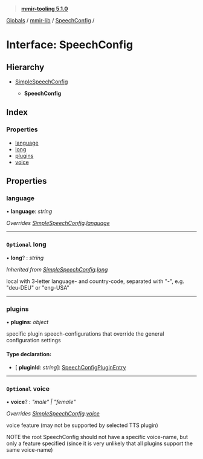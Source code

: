> **[mmir-tooling 5.1.0](../README.md)**

[Globals](../README.md) / [mmir-lib](../modules/mmir_lib.md) / [SpeechConfig](mmir_lib.speechconfig.md) /

# Interface: SpeechConfig

## Hierarchy

* [SimpleSpeechConfig](mmir_lib.simplespeechconfig.md)

  * **SpeechConfig**

## Index

### Properties

* [language](mmir_lib.speechconfig.md#language)
* [long](mmir_lib.speechconfig.md#optional-long)
* [plugins](mmir_lib.speechconfig.md#plugins)
* [voice](mmir_lib.speechconfig.md#optional-voice)

## Properties

###  language

• **language**: *string*

*Overrides [SimpleSpeechConfig](mmir_lib.simplespeechconfig.md).[language](mmir_lib.simplespeechconfig.md#optional-language)*

___

### `Optional` long

• **long**? : *string*

*Inherited from [SimpleSpeechConfig](mmir_lib.simplespeechconfig.md).[long](mmir_lib.simplespeechconfig.md#optional-long)*

local with 3-letter language- and country-code, separated with "-", e.g. "deu-DEU" or "eng-USA"

___

###  plugins

• **plugins**: *object*

specific plugin speech-configurations that override the general
configuration settings

#### Type declaration:

* \[ **pluginId**: *string*\]: [SpeechConfigPluginEntry](mmir_lib.speechconfigpluginentry.md)

___

### `Optional` voice

• **voice**? : *"male" | "female"*

*Overrides [SimpleSpeechConfig](mmir_lib.simplespeechconfig.md).[voice](mmir_lib.simplespeechconfig.md#optional-voice)*

voice  feature (may not be supported by selected TTS plugin)

NOTE the root SpeechConfig should not have a specific voice-name, but
     only a feature specified (since it is very unlikely that all plugins
     support the same voice-name)